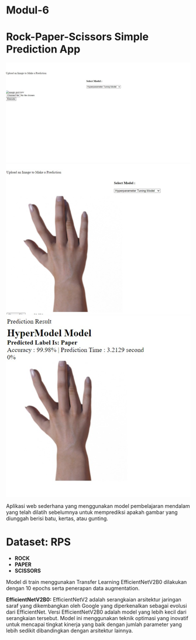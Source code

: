 # Modul-6

# Rock-Paper-Scissors Simple Prediction App


<img src="image/awal.jpeg" width="800"/>
<img src="image/kedua.jpeg" width="800"/>
<img src="image/ketiga.jpeg" width="800"/>

Aplikasi web sederhana yang menggunakan model pembelajaran mendalam yang telah dilatih sebelumnya untuk memprediksi apakah gambar yang diunggah berisi batu, kertas, atau gunting.

# Dataset: RPS

- **ROCK**
- **PAPER**
- **SCISSORS**

Model di train menggunakan Transfer Learning EfficientNetV2B0 dilakukan dengan 10 epochs serta penerapan data augmentation.

**EfficientNetV2B0:**
EfficientNetV2 adalah serangkaian arsitektur jaringan saraf yang dikembangkan oleh Google yang diperkenalkan sebagai evolusi dari EfficientNet. Versi EfficientNetV2B0 adalah model yang lebih kecil dari serangkaian tersebut. Model ini menggunakan teknik optimasi yang inovatif untuk mencapai tingkat kinerja yang baik dengan jumlah parameter yang lebih sedikit dibandingkan dengan arsitektur lainnya.


